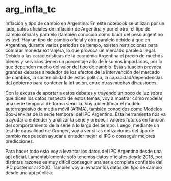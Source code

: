 # arg_infla_tc
Inflación y tipo de cambio en Argentina: En este notebook se utilizan por un lado, datos oficiales de inflación de Argentina y por el otro, el tipo de cambio oficial y paralelo (también conocido como *blue*) del peso argentino vs usd. Hay un tipo de cambio oficial y otro paralelo debido a que en Argentina, durante varios periodos de tiempo, existen restricciones para comprar moneda extranjera, lo que provoca un mercado paralelo ilegal. Debido a las características de la economía Argentina el precio de muchos bienes y servicios tienen un porcentaje alto de insumos importados, por lo que dependen mucho del valor del tipo de cambio. Esta situación provoca grandes debates alrededor de los efectos de la intervención del mercado de cambios, la sostenibilidad de estas política, la capacidad/dependencias del gobierno para contener la inflación, entre otras muchas discusiones. 

Con la excusa de aportar a estos debates y trayendo un poco de luz sobre qué dicen los datos respecto de estos temas, voy a mostrar cómo modelar una serie temporal de forma sencilla. Voy a identificar el modelo autorregresivo de media móvil (ARMA), también conocidos como Modelos Box-Jenkins de la serie temporal del IPC Argentino. Esta herramienta nos va a ayudar a  entender y analizar la serie y predecir valores futuros en función del comportamiento de la serie a lo largo del tiempo. Luego, mediante un test de causalidad de *Granger*, voy a ver si las cotizaciones del tipo de cambio nos pueden ayudar a enteder mejor el IPC o conseguir mejores predicciones. 

Para hacer todo esto voy a levantar los datos del IPC Argentino desde una api oficial. Lamentablemente solo tenemos datos oficiales desde 2018, por distintas razones es muy difícil conseguir una serie completa confiable del IPC posterior al 2000. También voy a levnatar los datos del tipo de cambio desde una api pública.

